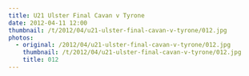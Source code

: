 ```yaml
---
title: U21 Ulster Final Cavan v Tyrone
date: 2012-04-11 12:00
thumbnail: /t/2012/04/u21-ulster-final-cavan-v-tyrone/012.jpg
photos:
  - original: /2012/04/u21-ulster-final-cavan-v-tyrone/012.jpg
    thumbnail: /t/2012/04/u21-ulster-final-cavan-v-tyrone/012.jpg
    title: 012
---
```

